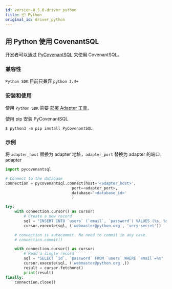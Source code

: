 ```yaml
---
id: version-0.5.0-driver_python
title: 📦 Python
original_id: driver_python
---
```


## 用 Python 使用 CovenantSQL

开发者可以通过 [PyCovenantSQL](https://github.com/CovenantSQL/python-driver) 来使用 CovenantSQL。

### 兼容性

`Python SDK` 目前只兼容 `python 3.4+`

### 安装和使用

使用 `Python SDK` 需要 [部署 Adapter 工具](./adapter)。

使用 pip 安装 PyCovenantSQL

```shell
$ python3 -m pip install PyCovenantSQL 
```

### 示例

将 `adapter_host` 替换为 adapter 地址，`adapter_port` 替换为 adapter 的端口，adapter


```python
import pycovenantsql

# Connect to the database
connection = pycovenantsql.connect(host='<adapter_host>',
                             port=<adapter_port>,
                             database='<database_id>'
                             )

try:
    with connection.cursor() as cursor:
        # Create a new record
        sql = "INSERT INTO `users` (`email`, `password`) VALUES (%s, %s)"
        cursor.execute(sql, ('webmaster@python.org', 'very-secret'))

    # connection is autocommit. No need to commit in any case.
    # connection.commit()

    with connection.cursor() as cursor:
        # Read a single record
        sql = "SELECT `id`, `password` FROM `users` WHERE `email`=%s"
        cursor.execute(sql, ('webmaster@python.org',))
        result = cursor.fetchone()
        print(result)
finally:
    connection.close()
```
